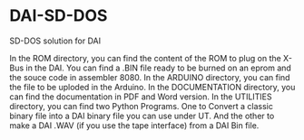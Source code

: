 # DAI-SD-DOS
SD-DOS solution for DAI

In the ROM directory, you can find the content of the ROM to plug on the X-Bus in the DAI. You can find a .BIN file ready to be burned on an eprom and the souce code in assembler 8080.
In the ARDUINO directory, you can find the file to be uploded in the Arduino.
In the DOCUMENTATION directory, you can find the documentation in PDF and Word version.
In the UTILITIES directory, you can find two Python Programs. One to Convert a classic binary file into a DAI binary file you can use under UT. And the other to make a DAI .WAV (if you use the tape interface) from a DAI Bin file.
